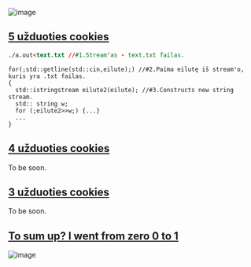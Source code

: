 ![image](https://i.redd.it/n0bxkzn1jpsz.jpg)

## [5 užduoties cookies](https://github.com/brigitac/penkta_uzduotis)

```markdown
./a.out<text.txt //#1.Stream'as - text.txt failas.
```

```
for(;std::getline(std::cin,eilute);) //#2.Paima eilutę iš stream'o, kuris yra .txt failas.
{
  std::istringstream eilute2(eilute); //#3.Constructs new string stream.
  std:: string w;
  for (;eilute2>>w;) {...}
  ...
}
```

## [4 užduoties cookies](https://github.com/brigitac/Vector)

To be soon. 

## [3 užduoties cookies](https://github.com/brigitac/trecia_uzduotis)

To be soon. 

## [To sum up? I went from zero 0 to 1]()

![image](http://s1.funon.cc/img/orig/201702/23/58aeacc80ad90.png)

